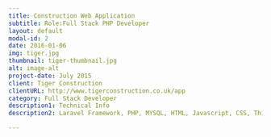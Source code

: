 ```yaml
---
title: Construction Web Application
subtitle: Role:Full Stack PHP Developer
layout: default
modal-id: 2
date: 2016-01-06
img: tiger.jpg
thumbnail: tiger-thumbnail.jpg
alt: image-alt
project-date: July 2015
client: Tiger Construction
clientURL: http://www.tigerconstruction.co.uk/app
category: Full Stack Developer
description1: Technical Info
description2: Laravel Framework, PHP, MYSQL, HTML, Javascript, CSS, Third Party Libraries(Bootstrap, Datatable JQuery, Form Validation), Git, SSH

---
```

